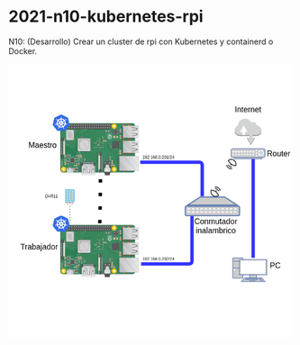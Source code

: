 # 2021-n10-kubernetes-rpi
N10: (Desarrollo) Crear un cluster de rpi con Kubernetes y containerd o Docker.

![](https://github.com/tpII/2021-n10-kubernetes-rpi/blob/images/Cluster_version_3.png)

